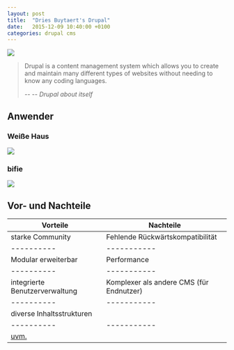 ```yaml
---
layout: post
title:  "Dries Buytaert's Drupal"
date:   2015-12-09 10:40:00 +0100
categories: drupal cms 
---
```


![](http://www.netzonesolutions.com/file/2015/09/security30-1.png)

> Drupal is a content management system which allows you to create and maintain many different types of websites without needing to know any coding languages.
>
> -- -- <cite>Drupal about itself</cite>

## Anwender

### Weiße Haus
[<img src="{{site.url}}{{site.baseurl}}/assets/whitehouse.png">](https://www.whitehouse.gov/)

### bifie
[<img src="{{site.url}}{{site.baseurl}}/assets/bifie.png">](https://www.bifie.at/)

## Vor- und Nachteile

| Vorteile | Nachteile |
|----------|-----------|
| starke Community | Fehlende Rückwärtskompatibilität |
|----------|-----------|
| Modular erweiterbar | Performance |
|----------|-----------|
| integrierte Benutzerverwaltung | Komplexer als andere CMS (für Endnutzer) |
|----------|-----------|
| diverse Inhaltsstrukturen |           |
|----------|-----------|
| [uvm.](https://de.wikipedia.org/wiki/Drupal#Ausgew.C3.A4hlte_Eigenschaften) |  |